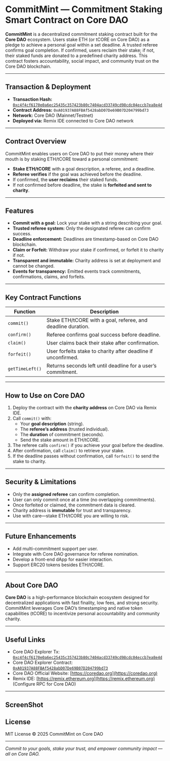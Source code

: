# CommitMint — Commitment Staking Smart Contract on Core DAO

**CommitMint** is a decentralized commitment staking contract built for the **Core DAO** ecosystem. Users stake ETH (or tCORE on Core DAO) as a pledge to achieve a personal goal within a set deadline. A trusted referee confirms goal completion. If confirmed, users reclaim their stake; if not, their staked funds are donated to a predefined charity address. This contract fosters accountability, social impact, and community trust on the Core DAO blockchain.

---

## Transaction & Deployment

- **Transaction Hash:** [`0xc4f4cf6170e0a6ec25435c357423b80c7404acd33749cd98cdc04eccb7ea8e4d`](https://explorer.coredao.org/tx/0xc4f4cf6170e0a6ec25435c357423b80c7404acd33749cd98cdc04eccb7ea8e4d)  
- **Contract Address:** `0xA01937A88FBAf5428abD07De69B07D204799bd73`  
- **Network:** Core DAO (Mainnet/Testnet)  
- **Deployed via:** Remix IDE connected to Core DAO network

---

## Contract Overview

CommitMint enables users on Core DAO to put their money where their mouth is by staking ETH/tCORE toward a personal commitment:

- **Stake ETH/tCORE** with a goal description, a referee, and a deadline.
- **Referee verifies** if the goal was achieved before the deadline.
- If confirmed, the **user reclaims** their staked funds.
- If not confirmed before deadline, the stake is **forfeited and sent to charity**.

---

## Features

- **Commit with a goal:** Lock your stake with a string describing your goal.
- **Trusted referee system:** Only the designated referee can confirm success.
- **Deadline enforcement:** Deadlines are timestamp-based on Core DAO blockchain.
- **Claim or Forfeit:** Withdraw your stake if confirmed, or forfeit it to charity if not.
- **Transparent and immutable:** Charity address is set at deployment and cannot be changed.
- **Events for transparency:** Emitted events track commitments, confirmations, claims, and forfeits.

---

## Key Contract Functions

| Function        | Description                                                           |
|-----------------|-----------------------------------------------------------------------|
| `commit()`      | Stake ETH/tCORE with a goal, referee, and deadline duration.         |
| `confirm()`     | Referee confirms goal success before deadline.                        |
| `claim()`       | User claims back their stake after confirmation.                      |
| `forfeit()`     | User forfeits stake to charity after deadline if unconfirmed.        |
| `getTimeLeft()` | Returns seconds left until deadline for a user’s commitment.          |

---

## How to Use on Core DAO

1. Deploy the contract with the **charity address** on Core DAO via Remix IDE.
2. Call `commit()` with:
   - Your **goal description** (string).
   - The **referee’s address** (trusted individual).
   - The **duration** of commitment (seconds).
   - Send the stake amount in ETH/tCORE.
3. The referee calls `confirm()` if you achieve your goal before the deadline.
4. After confirmation, call `claim()` to retrieve your stake.
5. If the deadline passes without confirmation, call `forfeit()` to send the stake to charity.

---

## Security & Limitations

- Only the **assigned referee** can confirm completion.
- User can only commit once at a time (no overlapping commitments).
- Once forfeited or claimed, the commitment data is cleared.
- Charity address is **immutable** for trust and transparency.
- Use with care—stake ETH/tCORE you are willing to risk.

---

## Future Enhancements

- Add multi-commitment support per user.
- Integrate with Core DAO governance for referee nomination.
- Develop a front-end dApp for easier interaction.
- Support ERC20 tokens besides ETH/tCORE.

---

## About Core DAO

**Core DAO** is a high-performance blockchain ecosystem designed for decentralized applications with fast finality, low fees, and strong security. CommitMint leverages Core DAO’s timestamping and native token capabilities (tCORE) to incentivize personal accountability and community charity.

---

## Useful Links

- Core DAO Explorer Tx: [`0xc4f4cf6170e0a6ec25435c357423b80c7404acd33749cd98cdc04eccb7ea8e4d`](https://explorer.coredao.org/tx/0xc4f4cf6170e0a6ec25435c357423b80c7404acd33749cd98cdc04eccb7ea8e4d)  
- Core DAO Explorer Contract: [`0xA01937A88FBAf5428abD07De69B07D204799bd73`](https://explorer.coredao.org/address/0xA01937A88FBAf5428abD07De69B07D204799bd73)  
- Core DAO Official Website: [https://coredao.org](https://coredao.org)  
- Remix IDE: [https://remix.ethereum.org](https://remix.ethereum.org) (Configure RPC for Core DAO)

---

## ScreenShot


## License

MIT License © 2025 CommitMint on Core DAO

---

*Commit to your goals, stake your trust, and empower community impact — all on Core DAO.*
